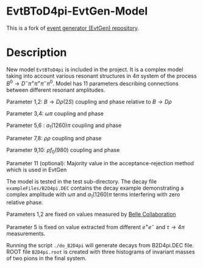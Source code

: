 # EvtBToD4pi-EvtGen-Model

This is a fork of [event generator (EvtGen) repository](https://github.com/alisw/EVTGEN). 

# Description
New model `EvtBToD4pi` is included in the project. It is a complex model taking into account
various resonant structures in $4 \pi$ system of the process $B^0 \to D^- \pi^+ \pi^+ \pi^- \pi^0$. 
Model has 11 parameters describing connections between different resonant amplitudes.

Parameter 1,2: $B \to D \rho(2S)$ coupling and phase relative to $B \to D \rho$

Parameter 3,4: $\omega \pi$ coupling and phase

Parameter 5,6 : $a_1(1260) \pi$ coupling and phase

Parameter 7,8: $\rho\rho$ coupling and phase

Parameter 9,10: $\rho f_0(980)$ coupling and phase

Parameter 11 (optional): Majority value in the acceptance-rejection method which is used in EvtGen

The model is tested in the test sub-directory. 
The decay file `exampleFiles/B2D4pi.DEC` contains the decay example 
demonstrating a complex amplitude with $\omega \pi$ and $a_1(1260)\pi$ terms 
interfering with zero relative phase. 

Parameters 1,2 are fixed on values measured by [Belle Collaboration](https://journals.aps.org/prd/abstract/10.1103/PhysRevD.92.012013)

Parameter 5 is fixed on value extracted from different $e^+e^-$ and $\tau \to 4\pi$ measurements. 

Running the script `./do_B2D4pi` will generate decays from B2D4pi.DEC file.
ROOT file `B2D4pi.root` is created with three histograms of invariant masses of 
two pions in the final system. 
